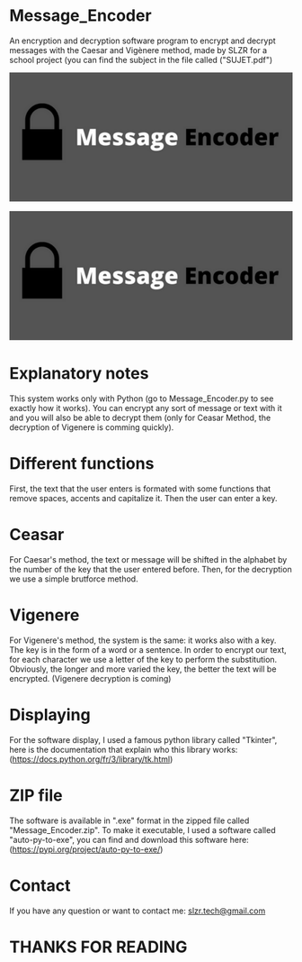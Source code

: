# Message_Encoder
An encryption and decryption software program to encrypt and decrypt messages with the Caesar and Vigènere method, made by SLZR for a school project (you can find the subject in the file called ("SUJET.pdf")

![alt text](logoME.png)

<p>
   <img src="logoME.png" alt="Message Encoder">
</p>

# Explanatory notes
This system works only with Python (go to Message_Encoder.py to see exactly how it works). You can encrypt any sort of message or text with it and you will also be able to decrypt them (only for Ceasar Method, the decryption of Vigenere is comming quickly). 

# Different functions
First, the text that the user enters is formated with some functions that remove spaces, accents and capitalize it. Then the user can enter a key. 

# Ceasar
For Caesar's method, the text or message will be shifted in the alphabet by the number of the key that the user entered before.
Then, for the decryption we use a simple brutforce method.

# Vigenere
For Vigenere's method, the system is the same: it works also with a key. The key is in the form of a word or a sentence. In order to encrypt our text, for each character we use a letter of the key to perform the substitution. Obviously, the longer and more varied the key, the better the text will be encrypted.
(Vigenere decryption is coming)

# Displaying
For the software display, I used a famous python library called "Tkinter", here is the documentation that explain who this library works:(https://docs.python.org/fr/3/library/tk.html)

# ZIP file
The  software is available in ".exe" format in the zipped file called "Message_Encoder.zip". To make it executable, I used a software called "auto-py-to-exe", you can find and download this software here: 
(https://pypi.org/project/auto-py-to-exe/)

# Contact
If you have any question or want to contact me: slzr.tech@gmail.com


# THANKS FOR READING
 
